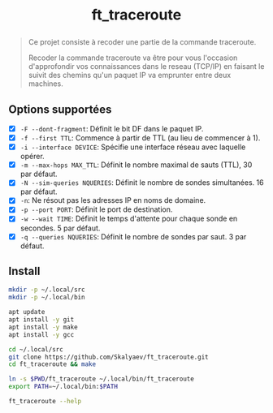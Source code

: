 # <p align="center">ft_traceroute</p>

> Ce projet consiste à recoder une partie de la commande traceroute.
>
> Recoder la commande traceroute va être pour vous l'occasion d'approfondir vos connaissances dans le reseau (TCP/IP)
> en faisant le suivit des chemins qu'un paquet IP va emprunter entre deux machines.

## Options supportées

- [x] `-F --dont-fragment`: Définit le bit DF dans le paquet IP.
- [x] `-f --first TTL`: Commence à partir de TTL (au lieu de commencer à 1).
- [x] `-i --interface DEVICE`: Spécifie une interface réseau avec laquelle opérer.
- [x] `-m --max-hops MAX_TTL`: Définit le nombre maximal de sauts (TTL), 30 par défaut.
- [x] `-N --sim-queries NQUERIES`: Définit le nombre de sondes simultanées. 16 par défaut.
- [x] `-n`: Ne résout pas les adresses IP en noms de domaine.
- [x] `-p --port PORT`: Définit le port de destination.
- [x] `-w --wait TIME`: Définit le temps d'attente pour chaque sonde en secondes. 5 par défaut.
- [x] `-q --queries NQUERIES`: Définit le nombre de sondes par saut. 3 par défaut.

## Install

```bash
mkdir -p ~/.local/src
mkdir -p ~/.local/bin

apt update
apt install -y git
apt install -y make
apt install -y gcc
```

```bash
cd ~/.local/src
git clone https://github.com/Skalyaev/ft_traceroute.git
cd ft_traceroute && make

ln -s $PWD/ft_traceroute ~/.local/bin/ft_traceroute
export PATH=~/.local/bin:$PATH

ft_traceroute --help
```
